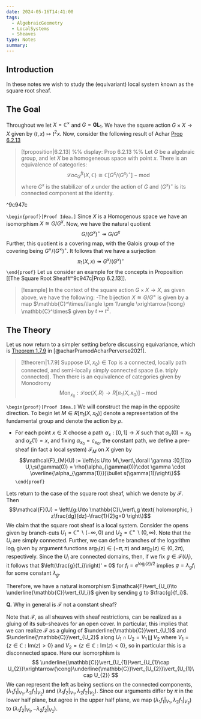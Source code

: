 ```yaml
---
date: 2024-05-16T14:41:00
tags:
  - AlgebraicGeometry
  - LocalSystems
  - Sheaves
type: Notes
summary:
---
```

## Introduction

In these notes we wish to study the (equivariant) local system known as the square root sheaf.

## The Goal

Throughout we let $X = \mathbb{C}^\times$ and $G = \mathbf{GL}_1$. We have the square action $G\times X\to X$ given by $(t,x)\mapsto t^2x$. Now, consider the following result of Achar [Prop 6.2.13](zotero://open-pdf/library/items/6IX3KWCC?page=274&annotation=X3DGWV8N)  

>[!proposition|6.2.13]
>%% display: Prop 6.2.13 %%
>Let $G$ be a algebraic group, and let $X$ be a homogeneous space with point $x$. There is an equivalence of categories: $$\mathcal{L}oc_{G}^{ft}(X,\mathbb{C}) \cong \mathbb{C}[G^x/(G^x)^\circ]-\text{mod}$$
>where $G^x$ is the stabilizer of $x$ under the action of $G$ and $(G^x)^\circ$ is its connected component at the identity.

^9c947c

`\begin{proof}[Proof Idea.]`
Since $X$ is a Homogenous space we have an isomorphism $X \cong G/G^x$. Now, we have the natural quotient $$G/(G^x)^\circ \twoheadrightarrow G/G^x$$
Further, this quotient is a covering map, with the Galois group of the covering being $G^\times/(G^\times)^\circ$. It follows that we have a surjection $$\pi_{1}(X,x)\twoheadrightarrow G^x/(G^x)^\circ$$
`\end{proof}`
Let us consider an example for the concepts in Proposition [[The Square Root Sheaf#^9c947c|Prop 6.2.13]].  

>[!example]
>In the context of the square action $G\times X\to X$, as given above, we have the following:
>-The bijection $X \cong G/G^\times$ is given by a map $\mathbb{C}^\times/\langle \pm 1\rangle \xrightarrow{\cong} \mathbb{C}^\times$ given by $t\mapsto t^2$. 

## The Theory

Let us now return to a simpler setting before discussing equivariance, which is [Theorem 1.7.9](zotero://open-pdf/library/items/6IX3KWCC?page=44&annotation=F3MFF747) in [@acharPramodAcharPerverse2021].

>[!theorem|1.7.9]
>Suppose  $(X,x_{0}) \in \mathsf{Top}$ is a connected, locally path connected, and semi-locally simply connected space (i.e.  triply connected). Then there is an equivalence of categories given by Monodromy  $$\text{Mon}_{x_{0}}:\mathcal{L}oc(X,R)\to R[\pi_{1}(X,x_{0})]-\mathsf{mod}$$

`\begin{proof}[Proof Idea.]`
We will construct the map in the opposite direction. To begin let $M \in R[\pi_1(X,x_0)]$ denote a representation of the fundamental group and denote the action by $\rho$. 
- For each point $x \in X$ choose a path $\alpha_x:[0,1]\to X$ such that $\alpha_x(0) = x_0$ and $\alpha_x(1) = x$, and fixing $\alpha_{x_0} = c_{x_0}$, the constant path, we define a pre-sheaf (in fact a local system) $\mathcal{F}_{M}$ on $X$ given by $$\mathcal{F}_{M}(U) := \left\{s:U\to M\,\vert\,\forall \gamma :[0,1]\to U,\;s(\gamma(0)) = \rho(\alpha_{\gamma(0)}\cdot \gamma \cdot \overline{\alpha_{\gamma(1)}})\bullet s(\gamma(1))\right\}$$
`\end{proof}`

Lets return to the case of the square root sheaf, which we denote by $\mathcal{F}$. Then $$\mathcal{F}(U) = \left\{g:U\to \mathbb{C}\,\vert\,g \text{ holomorphic, } z\frac{dg}{dz}-\frac{1}{2}g=0 \right\}$$ We claim that the square root sheaf is a local system. Consider the opens given by branch-cuts $U_1 = \mathbb{C}^\times\backslash(-\infty,0)$ and $U_2 = \mathbb{C}^\times\backslash (0,\infty)$. Note that the $U_i$ are simply connected. Further, we can define branches of the logarithm $\log_i$ given by argument functions $\arg_1(z) \in (-\pi,\pi)$ and $\arg_2(z) \in (0,2\pi)$, respectively. Since the $U_i$ are connected domains, then, if we fix $g \in \mathcal{F}(U_i)$, it follows that $\left(\frac{g}{f_i}\right)' = 0$ for $f_i = e^{\log_i(z)/2}$ implies $g = \lambda_gf_i$ for some constant $\lambda_g$. 

Therefore, we have a natural isomorphism $\mathcal{F}\vert_{U_i}\to \underline{\mathbb{C}}\vert_{U_i}$ given by sending $g$ to $\frac{g}{f_i}$. 

**Q.** Why in general is $\mathcal{F}$ not a constant sheaf?

Note that $\mathcal{F}$, as all sheaves with sheaf restrictions, can be realized as a gluing of its sub-sheaves for an open cover. In particular, this implies that we can realize $\mathcal{F}$ as a gluing of $\underline{\mathbb{C}}\vert_{U_1}$ and $\underline{\mathbb{C}}\vert_{U_2}$ along $U_1\cap U_2 = V_1 \amalg V_2$ where $V_1 = \{z \in \mathbb{C}:\text{Im}(z) > 0\}$ and $V_2 = \{z \in \mathbb{C}:\text{Im}(z) < 0\}$, so in particular this is a disconnected space. Here our isomorphism is
$$
\underline{\mathbb{C}}\vert_{U_{1}}\vert_{U_{1}\cap U_{2}}\xrightarrow{\cong}\underline{\mathbb{C}}\vert_{U_{2}}\vert_{U_{1}\cap U_{2}}
$$
We can represent the left as being sections on the connected components, $(\lambda_{1} f_1\vert_{V_1},\lambda_{2} f_1\vert_{V_2})$ and $(\lambda_{1} f_2\vert_{V_1},\lambda_{2} f_2\vert_{V_2})$. Since our arguments differ by $\pi$ in the lower half plane, but agree in the upper half plane, we map $(\lambda_{1} f_1\vert_{V_1},\lambda_{2} f_1\vert_{V_2})$ to $(\lambda_{1} f_2\vert_{V_1}, -\lambda_{2} f_2\vert_{V_2})$. 
